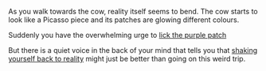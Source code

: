 As you walk towards the cow, reality itself seems to bend. The cow starts to look like a Picasso piece and its patches are glowing different colours.

Suddenly you have the overwhelming urge to [lick the purple patch](purple-patch/trip.md)

But there is a quiet voice in the back of your mind that tells you that [shaking yourself back to reality](your-dog/your-dog.md) might just be better than going on this weird trip.